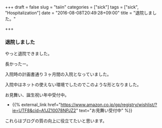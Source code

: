 +++
draft = false
slug = "taiin"
categories = ["sick"]
tags = ["sick", "Hospitalization"]
date = "2016-08-08T20:49:28+09:00"
title = "退院しました。"

+++

### 退院しました
やっと退院できました。

長かったー。

<!--more-->

入院時の計画書通り３ヶ月間の入院となっていました。

入院中はネットの使えない環境でしたのでこのような形となりました。


お見舞い、誕生祝い年中受付中。

+ {{% external_link href="https://www.amazon.co.jp/gp/registry/wishlist/?ie=UTF8&cid=A1JZ10078NPJZ2" text="お見舞い受付中" %}}

これらはブログの質の向上に役立てたいと思います。
